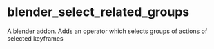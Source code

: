 # blender_select_related_groups
A blender addon. Adds an operator which selects groups of actions of selected keyframes
